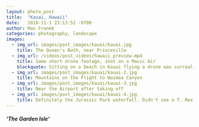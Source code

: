 ```yaml
---
layout: photo_post
title:  "Kauai, Hawaii"
date:   2018-11-1 23:13:52 -0700
author: Max Fronek
categories: photography, landscape
images:
  - img_url: images/post_images/kauai/kauai.jpg
    title: The Queen's Bath, near Princeville
  - img_url: /videos/post_videos/hawaii_preview.mp4
    title: Some short drone footage, shot on a Mavic Air
    blockquote: Sitting on a beach in Kauai flying a drone was surreal and fun.
  - img_url: images/post_images/kauai/kauai-2.jpg
    title: Mountains on the Flight to Waimea Canyon
  - img_url: images/post_images/kauai/kauai-3.jpg
    title: Near the Airport after taking off
  - img_url: images/post_images/kauai/kauai-4.jpg
    title: Definitely the Jurassic Park waterfall. Didn't see a T. Rex.
---
```


##### 'The Garden Isle'
